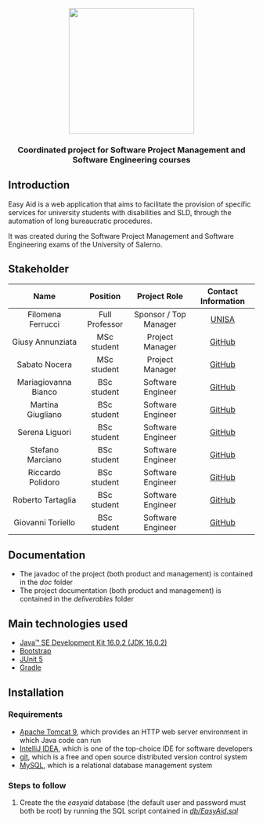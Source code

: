 <div align = "center">
  <img src = "https://user-images.githubusercontent.com/52103278/148703523-ed4ac378-3131-4d2a-976d-c6cf383989f6.png" width = "256" heigth = "256">
  <h3>
    Coordinated project for Software Project Management and Software Engineering courses
  </h3>
</div>

##  Introduction

Easy Aid is a web application that aims to facilitate the provision of specific services for university students with disabilities and SLD, through the automation of long bureaucratic procedures.

It was created during the Software Project Management and Software Engineering exams of the University of Salerno.

## Stakeholder	 
<div align="center">
  
|Name|Position|Project Role|Contact Information|
|:-: |:-: |:-: |:-: |
|Filomena Ferrucci|Full Professor|Sponsor / Top Manager|<a href="https://docenti.unisa.it/001775/en/home">UNISA</a>|
|Giusy Annunziata|MSc student|Project Manager|<a href="https://github.com/GiusyAnn">GitHub</a>|
|Sabato Nocera|MSc student|Project Manager|<a href="https://github.com/sabato-nocera">GitHub</a>|
|Mariagiovanna Bianco|BSc student|Software Engineer|<a href="https://github.com/Mariagiovanna46">GitHub</a>|
|Martina Giugliano|BSc student|Software Engineer|<a href="https://github.com/Martina1509">GitHub</a>|
|Serena Liguori|BSc student|Software Engineer|<a href="https://github.com/serenaliguori">GitHub</a>|
|Stefano Marciano|BSc student|Software Engineer|<a href="https://github.com/Stefanomarciano">GitHub</a>|
|Riccardo Polidoro|BSc student|Software Engineer|<a href="https://github.com/rikon311">GitHub</a>|
|Roberto Tartaglia|BSc student|Software Engineer|<a href="https://github.com/SePhiRoTh-exe">GitHub</a>|
|Giovanni Toriello|BSc student|Software Engineer|<a href="https://github.com/giovanni-toriello">GitHub</a>|
  
</div>

## Documentation

* The javadoc of the project (both product and management) is contained in the _doc_ folder
* The project documentation (both product and management) is contained in the _deliverables_ folder

## Main technologies used

* <a href="https://www.oracle.com/java/technologies/javase/16-0-2-relnotes.html">Java™ SE Development Kit 16.0.2 (JDK 16.0.2)</a>
* <a href="https://getbootstrap.com/">Bootstrap</a>
* <a href="https://junit.org/junit5/">JUnit 5</a>
* <a href="https://gradle.org/">Gradle</a>

## Installation

### Requirements
* <a href="https://tomcat.apache.org/download-90.cgi">Apache Tomcat 9</a>, which provides an HTTP web server environment in which Java code can run
* <a href="https://www.jetbrains.com/idea/">IntelliJ IDEA</a>, which is one of the top-choice IDE for software developers
* <a href="https://git-scm.com/">git</a>, which is a free and open source distributed version control system
* <a href="https://www.mysql.com/it/">MySQL</a>, which is a relational database management system

### Steps to follow
1. Create the the _easyaid_ database (the default user and password must both be root) by running the SQL script contained in <a href="https://github.com/C04-EasyAid/easyaid/blob/master/db/EasyAid.sql">_db/EasyAid.sql_</a>
